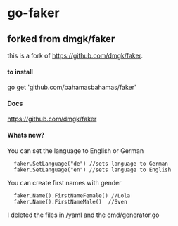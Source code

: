 # go-faker
## forked from dmgk/faker

this is a fork of https://github.com/dmgk/faker. 

#### to install
go get 'github.com/bahamasbahamas/faker'

#### Docs
https://github.com/dmgk/faker

#### Whats new?
You can set the language to English or German

      faker.SetLanguage("de") //sets language to German
      faker.SetLanguage("en") //sets language to English

You can create first names with gender
 
      faker.Name().FirstNameFemale() //Lola
      faker.Name().FirstNameMale()  //Sven

I deleted the files in /yaml and the cmd/generator.go 
